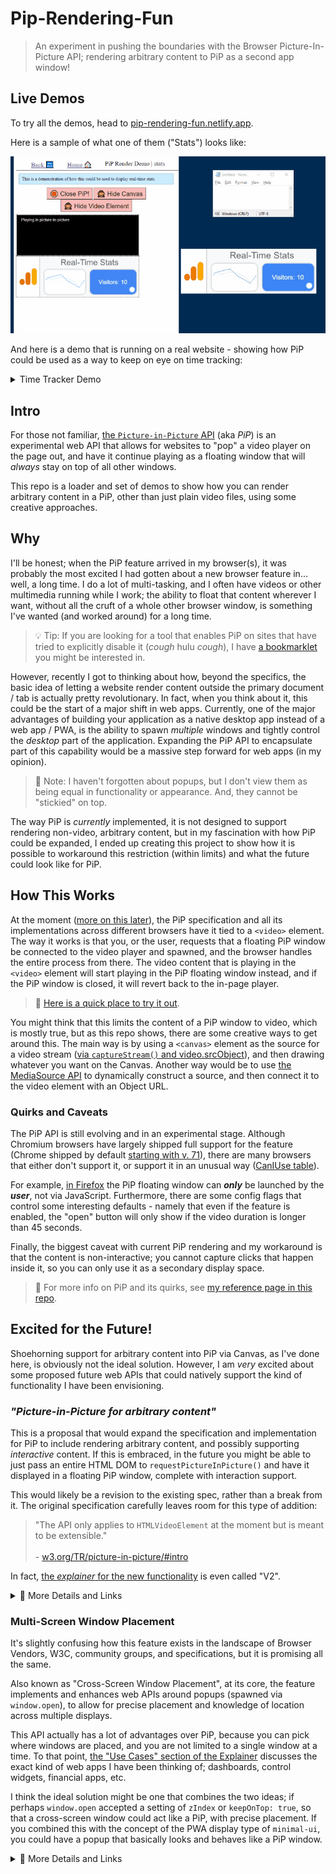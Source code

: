 # Pip-Rendering-Fun
> An experiment in pushing the boundaries with the Browser Picture-In-Picture API; rendering arbitrary content to PiP as a second app window!

## Live Demos
To try all the demos, head to [pip-rendering-fun.netlify.app](https://pip-rendering-fun.netlify.app).

Here is a sample of what one of them ("Stats") looks like:

![Stats demo GIF](./stats-demo.gif)

And here is a demo that is running on a real website - showing how PiP could be used as a way to keep on eye on time tracking:

<details>
	<summary>Time Tracker Demo</summary>

![Toggl Time Tracker Demo](./timer-demo.gif)
</details>

## Intro
For those not familiar, [the `Picture-in-Picture` API](https://developer.mozilla.org/en-US/docs/Web/API/Picture-in-Picture_API) (aka *PiP*) is an experimental web API that allows for websites to "pop" a video player on the page out, and have it continue playing as a floating window that will *always* stay on top of all other windows.

This repo is a loader and set of demos to show how you can render arbitrary content in a PiP, other than just plain video files, using some creative approaches.

## Why
I'll be honest; when the PiP feature arrived in my browser(s), it was probably the most excited I had gotten about a new browser feature in... well, a long time. I do a lot of multi-tasking, and I often have videos or other multimedia running while I work; the ability to float that content wherever I want, without all the cruft of a whole other browser window, is something I've wanted (and worked around) for a long time.

> 💡 Tip: If you are looking for a tool that enables PiP on sites that have tried to explicitly disable it (*cough* hulu *cough*), I have [a bookmarklet](https://joshuatz.com/custom-tools/2020/video-pip-picture-in-picture-enabler-bookmarklet/) you might be interested in.

However, recently I got to thinking about how, beyond the specifics, the basic idea of letting a website render content outside the primary document / tab is actually pretty revolutionary. In fact, when you think about it, this could be the start of a major shift in web apps. Currently, one of the major advantages of building your application as a native desktop app instead of a web app / PWA, is the ability to spawn *multiple* windows and tightly control the *desktop* part of the application. Expanding the PiP API to encapsulate part of this capability would be a massive step forward for web apps (in my opinion).

> 📃 Note: I haven't forgotten about popups, but I don't view them as being equal in functionality or appearance. And, they cannot be "stickied" on top.

The way PiP is *currently* implemented, it is not designed to support rendering non-video, arbitrary content, but in my fascination with how PiP could be expanded, I ended up creating this project to show how it is possible to workaround this restriction (within limits) and what the future could look like for PiP.

## How This Works
At the moment ([more on this later](#excited-for-the-future)), the PiP specification and all its implementations across different browsers have it tied to a `<video>` element. The way it works is that you, or the user, requests that a floating PiP window be connected to the video player and spawned, and the browser handles the entire process from there. The video content that is playing in the `<video>` element will start playing in the PiP floating window instead, and if the PiP window is closed, it will revert back to the in-page player.

> 🔗 [Here is a quick place to try it out](https://googlechrome.github.io/samples/picture-in-picture/).

You might think that this limits the content of a PiP window to video, which is mostly true, but as this repo shows, there are some creative ways to get around this. The main way is by using a `<canvas>` element as the source for a video stream ([via `captureStream()` and video.srcObject](https://developers.google.com/web/updates/2016/10/capture-stream)), and then drawing whatever you want on the Canvas. Another way would be to use [the MediaSource API](https://developer.mozilla.org/en-US/docs/Web/API/MediaSource) to dynamically construct a source, and then connect it to the video element with an Object URL.

### Quirks and Caveats
The PiP API is still evolving and in an experimental stage. Although Chromium browsers have largely shipped full support for the feature (Chrome shipped by default [starting with v. 71](https://www.chromestatus.com/feature/5729206566649856)), there are many browsers that either don't support it, or support it in an unusual way ([CanIUse table](https://caniuse.com/picture-in-picture)).

For example, [in Firefox](https://support.mozilla.org/en-US/kb/about-picture-picture-firefox) the PiP floating window can ***only*** be launched by the ***user***, not via JavaScript. Furthermore, there are some config flags that control some interesting defaults - namely that even if the feature is enabled, the "open" button will only show if the video duration is longer than 45 seconds.

Finally, the biggest caveat with current PiP rendering and my workaround is that the content is non-interactive; you cannot capture clicks that happen inside it, so you can only use it as a secondary display space.

> 📃 For more info on PiP and its quirks, see [my reference page in this repo](./PIP-Notes-and-Quirks.md).

## Excited for the Future!
Shoehorning support for arbitrary content into PiP via Canvas, as I've done here, is obviously not the ideal solution. However, I am *very* excited about some proposed future web APIs that could natively support the kind of functionality I have been envisioning.

### *"Picture-in-Picture for arbitrary content"*
This is a proposal that would expand the specification and implementation for PiP to include rendering arbitrary content, and possibly supporting *interactive* content. If this is embraced, in the future you might be able to just pass an entire HTML DOM to `requestPictureInPicture()` and have it displayed in a floating PiP window, complete with interaction support.

This would likely be a revision to the existing spec, rather than a break from it. The original specification carefully leaves room for this type of addition:

> "The API only applies to `HTMLVideoElement` at the moment but is meant to be extensible."<br><br> - [w3.org/TR/picture-in-picture/#intro](https://www.w3.org/TR/picture-in-picture/#intro)

In fact, [the *explainer* for the new functionality](https://github.com/w3c/picture-in-picture/blob/0d3443822a94b0ac7dfe60bcaf0b51d3d06ac35d/v2_explainer.md) is even called "V2".

<details>
	<summary> 🔗 More Details and Links</summary>

- Chromium:
	- [Chromium Implementation Documentation](https://docs.google.com/document/d/1zZwiNkLn24SvTMmnXj6AgGK88jZhkaxexUiZr-hOfsU/edit#)
	- [Chrome Feature Tracker](https://chromestatus.com/feature/4844605453369344)
	- [Chromium bug tracker](https://bugs.chromium.org/p/chromium/issues/detail?id=953957) (on hold)
	- [Intent to Implement Discussion](https://groups.google.com/a/chromium.org/g/blink-dev/c/uK0hyACy_fg/m/XXFsm_4kDAAJ?pli=1)
- W3C
	- Picture-in-Picture Repo: [v2 Branch](https://github.com/w3c/picture-in-picture/tree/v2)
	- Picture-in-Picture Repo: [Issues tagged as v2](https://github.com/w3c/picture-in-picture/issues?q=label%3Av2+)
	- Picture-in-Picture Repo: [Main v2 Issue (#113)](https://github.com/w3c/picture-in-picture/issues/113)
</details>

### Multi-Screen Window Placement
It's slightly confusing how this feature exists in the landscape of Browser Vendors, W3C, community groups, and specifications, but it is promising all the same.

Also known as "Cross-Screen Window Placement", at its core, the feature implements and enhances web APIs around popups (spawned via `window.open`), to allow for precise placement and knowledge of location across multiple displays.

This API actually has a lot of advantages over PiP, because you can pick where windows are placed, and you are not limited to a single window at a time. To that point, [the "Use Cases" section of the Explainer](https://github.com/webscreens/window-placement/blob/master/EXPLAINER.md#use-cases) discusses the exact kind of web apps I have been thinking of; dashboards, control widgets, financial apps, etc.

I think the ideal solution might be one that combines the two ideas; if perhaps `window.open` accepted a setting of `zIndex` or `keepOnTop: true`, so that a cross-screen window could act like a PiP, with precise placement. If you combined this with the concept of the PWA display type of `minimal-ui`, you could have a popup that basically looks and behaves like a PiP window.

<details>
	<summary> 🔗 More Details and Links</summary>

- Chromium
	- [Chrome Feature Tracker](https://www.chromestatus.com/feature/5252960583942144)
	- [Chromium bug tracker](https://bugs.chromium.org/p/chromium/issues/detail?id=897300)
	- [Demo](https://michaelwasserman.github.io/window-placement-demo/)
- Second Screen Community Group (W3C community group, not core)
	- [Window-Placement Repo](https://github.com/webscreens/window-placement)
	- [Specification](https://webscreens.github.io/window-placement/) (draft)
</details>
